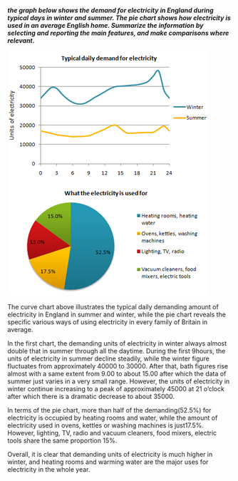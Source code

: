 **_the graph below shows the demand for electricity in England during typical days in winter and summer. The pie chart shows how electricity is used in an average English home. Summarize the information by selecting and reporting the main features, and make comparisons where relevant._**

![](/assets/4-2.png)

The curve chart above illustrates the typical daily demanding amount of electricity in England in summer and winter, while the pie chart reveals the specific various ways of using electricity in every family of Britain in average.

In the first chart, the demanding units of electricity in winter always almost double that in summer through all the daytime. During the first 9hours, the units of electricity in summer decline steadily, while the winter figure fluctuates from approximately 40000 to 30000. After that, bath figures rise almost with a same extent from 9.00 to about 15.00 after which the data of summer just varies in a very small range. However, the units of electricity in winter continue increasing to a peak of approximately 45000 at 21 o’clock after which there is a dramatic decrease to about 35000.

In terms of the pie chart, more than half of the demanding\(52.5%\) for electricity is occupied by heating rooms and water, while the amount of electricity used in ovens, kettles or washing machines is just17.5%. However, lighting, TV, radio and vacuum cleaners, food mixers, electric tools share the same proportion 15%.

Overall, it is clear that demanding units of electricity is much higher in winter, and heating rooms and warming water are the major uses for electricity in the whole year.

